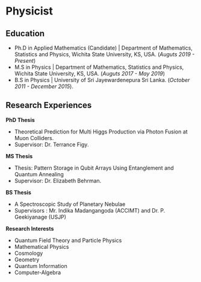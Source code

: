# Physicist 
## Education                     
- Ph.D in Applied Mathematics (Candidate) | Department of Mathematics, Statistics and Physics, Wichita State University, KS, USA. (_Auguts 2019 - Present_)
- M.S in Physics | Department of Mathematics, Statistics and Physics, Wichita State University, KS, USA. (_Auguts 2017 - May 2019_)
- B.S in Physics | University of Sri Jayewardenepura Sri Lanka. (_October 2011 - December 2015_).
  
## Research Experiences

**PhD Thesis**
- Theoretical Prediction for Multi Higgs Production via Photon Fusion at Muon Colliders.
- Supervisor:  Dr. Terrance Figy.
  
**MS Thesis**
- Thesis: Pattern Storage in Qubit Arrays Using Entanglement and Quantum Annealing
- Supervisor:  Dr. Elizabeth Behrman.

**BS Thesis**
- A Spectroscopic Study of Planetary Nebulae
- Supervisors : Mr. Indika Madangangoda (ACCIMT) and Dr. P. Geekiyanage (USJP)

**Research Interests**

- Quantum Field Theory and Particle Physics
- Mathematical Physics
- Cosmology
- Geometry
- Quantum Information
- Computer-Algebra
